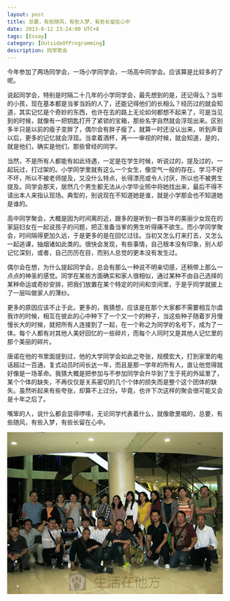```yaml
---
layout: post
title: 总要，有些随风，有些入梦，有些长留在心中
date: 2013-8-12 23:24:00 UTC+8
tags: [Essay]
category: [OutsideOfProgramming]
description: 同学聚会
---
```


今年参加了两场同学会，一场小学同学会，一场高中同学会。应该算是比较多的了呢。

<!-- more -->

说起同学会，特别是时隔二十几年的小学同学会，最先想到的是，还记得么？当年的小孩，现在基本都是当爹当妈的人了，还能记得他们的长相么？经历过的就会知道，其实记忆是个奇妙的东西，也许在去的路上无论如何都想不起来了，可是当见到的时候，就像有一把钥匙打开了紧锁的宝箱，那些名字自然就会浮现出来。区别多半只是以前的瘦子变胖了，偶尔会有胖子瘦了。就算一时还没认出来，听到声音以后，更多的记忆就会浮现。当拿着酒杯，再一一审视的时候，就会知道，是的，就是他们，确实是他们，那些曾经的同学。

当然，不是所有人都能有如此待遇，一定是在学生时候，听说过的，提及过的，一起玩过，打过架的。小学同学里就有这么一个女生，像空气一般的存在。学习不好不坏，所以不被老师提及，又没什么特点，长得漂亮或令人讨厌，所以也不被男生提及。同学会那天，居然几个男生都无法从小学毕业照中将她找出来，最后不得不请出本人来指认现场。典型的，别说现在不知道她是谁，就是小学那会也不知道她是谁的。

高中同学聚会，大概是因为时间离的近，跟多的是听到一群当年的美丽少女现在的家庭妇女在一起说孩子的问题，把正准备当爹的男生听得痛不欲生。而小学同学聚会，时间隔得更加久远，于是更多的是在回忆过往。当初又怎么打来打去，又怎么一起逃课，抽烟诸如此类的。很快会发现，有些事情，自己根本没有印象，别人却记忆深刻，或者，自己历历在目，而别人总觉的更本没有发生过。

偶尔会在想，为什么提起同学会，总会有那么一种说不明亲切感，还稍带上那么一点点的神圣的感觉。同学在某些方面确实和家人很相似，通过某种不由自己选择的某种命运或奇妙安排，把我们放置在某个特定的时间和空间里，于是乎同学就披上了一层叫做家人的薄纱。

更多的原因应该不止于此，更多的，我猜想，应该是在那个大家都不需要相互尔虞我诈的时候，相互在彼此的心中种下了一个又一个的种子，当这些种子随着岁月慢慢长大的时候，就把所有人连接到了一起，在一个称之为同学的名号下，成为了一体。每个人都有对其他人美好回忆的一些碎片，而每个人同时又是其他人记忆里的那个美丽的碎片。

唐诺在他的书里面提到过，他的大学同学会如此之夸张，规模宏大，打到家里的电话超过一百通，复式动员时间长达一年，而且是那一学年的所有人，直让他觉得就好像是一场革命。我猜大概是把参加与不参加同学会升华到了生于死的外延里了，某个个体的缺失，不再仅仅是关系密切的几个个体的损失而是整个这个团体的缺失。虽然听起来有些夸张，却算不上过分。毕竟，也许下次这样的聚会很可能又会是十年之后了。

嘴笨的人，说什么都会显得啰嗦，无论同学代表着什么，就像歌里唱的，总要，有些随风，有些入梦，有些长留在心中。

![同学聚会](/images/2013-08-12-classmate-reunion.jpg)